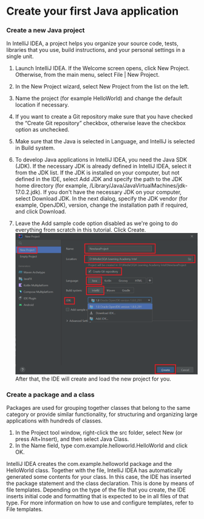 # Create your first Java application
### Create a new Java project
In IntelliJ IDEA, a project helps you organize your source code, tests, libraries that you use, build instructions, and your personal settings in a single unit.
1. Launch IntelliJ IDEA.
If the Welcome screen opens, click New Project.
Otherwise, from the main menu, select File | New Project.
2. In the New Project wizard, select New Project from the list on the left.
3. Name the project (for example HelloWorld) and change the default location if necessary.
4. If you want to create a Git repository make sure that you have checked the “Create Git repository” checkbox, otherwise leave the checkbox option as unchecked.
5. Make sure that the Java is selected in Language, and IntelliJ is selected in Build system.

6. To develop Java applications in IntelliJ IDEA, you need the Java SDK (JDK).
If the necessary JDK is already defined in IntelliJ IDEA, select it from the JDK list.
If the JDK is installed on your computer, but not defined in the IDE, select Add JDK and specify the path to the JDK home directory (for example, /Library/Java/JavaVirtualMachines/jdk-17.0.2.jdk).
If you don't have the necessary JDK on your computer, select Download JDK. In the next dialog, specify the JDK vendor (for example, OpenJDK), version, change the installation path if required, and click Download.

7. Leave the Add sample code option disabled as we're going to do everything from scratch in this tutorial. Click Create.
![img_1.png](img_1.png)
After that, the IDE will create and load the new project for you.
### Create a package and a class
Packages are used for grouping together classes that belong to the same category or provide similar functionality, for structuring and organizing large applications with hundreds of classes.
1. In the Project tool window, right-click the src folder, select New (or press Alt+Insert), and then select Java Class.
2. In the Name field, type com.example.helloworld.HelloWorld and click OK.

IntelliJ IDEA creates the com.example.helloworld package and the HelloWorld class.
Together with the file, IntelliJ IDEA has automatically generated some contents for your class. In this case, the IDE has inserted the package statement and the class declaration.
This is done by means of file templates. Depending on the type of the file that you create, the IDE inserts initial code and formatting that is expected to be in all files of that type. For more information on how to use and configure templates, refer to File templates.

